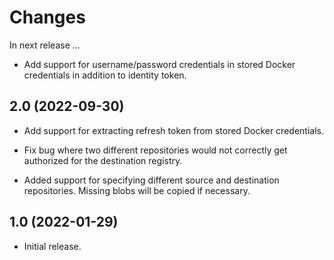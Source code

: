 Changes
=======

In next release ...

- Add support for username/password credentials in stored Docker
  credentials in addition to identity token.


2.0 (2022-09-30)
----------------

- Add support for extracting refresh token from stored Docker
  credentials.

- Fix bug where two different repositories would not correctly get
  authorized for the destination registry.

- Added support for specifying different source and destination
  repositories. Missing blobs will be copied if necessary.


1.0 (2022-01-29)
----------------

- Initial release.
